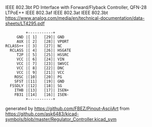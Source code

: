 IEEE 802.3bt PD Interface with Forward/Flyback Controller, QFN-28
LTPoE++ IEEE 802.3af IEEE 802.3at IEEE 802.3bt
https://www.analog.com/media/en/technical-documentation/data-sheets/LT4295.pdf


	         +-----------+
	     GND |[ 1]   [29]| GND
	     AUX |[ 2]   [28]| VPORT
	RCLASS++ |[ 3]   [27]| NC
	  RCLASS |[ 4]   [26]| HSGATE
	     T2P |[ 5]   [25]| HSSRC
	     VCC |[ 6]   [24]| VIN
	     VCC |[ 7]   [23]| SWVCC
	     VCC |[ 8]   [22]| DNC
	     VCC |[ 9]   [21]| VCC
	    ROSC |[10]   [20]| PG
	    SFST |[11]   [19]| GND
	  FSSDLY |[12]   [18]| SG
	    ITHB |[13]   [17]| ISEN+
	    FB31 |[14]   [16]| ISEN-
	         +-----------+


generated by https://github.com/FBEZ/Pinout-AsciiArt from https://github.com/ask6483/kicad-symbols/blob/master/Regulator_Controller.kicad_sym